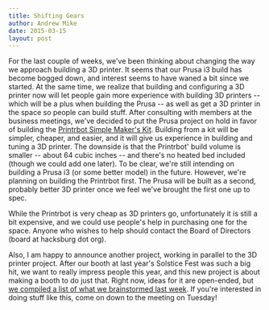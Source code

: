 ```yaml
---
title: Shifting Gears
author: Andrew Mike
date: 2015-03-15
layout: post
---
```


For the last couple of weeks, we've been thinking about changing the way we approach building a 3D printer. It seems that our Prusa i3 build has become bogged down, and interest seems to have waned a bit since we started. At the same time, we realize that building and configuring a 3D printer now will let people gain more experience with building 3D printers -- which will be a plus when building the Prusa -- as well as get a 3D printer in the space so people can build stuff. After consulting with members at the business meetings, we've decided to put the Prusa project on hold in favor of building the [Printrbot Simple Maker's Kit](http://printrbot.com/shop/simple-makers-kit-2/). Building from a kit will be simpler, cheaper, and easier, and it will give us experience in building and tuning a 3D printer. The downside is that the Printrbot' build volume is smaller -- about 64 cubic inches -- and there's no heated bed included (though we could add one later). To be clear, we're still intending on building a Prusa i3 (or some better model) in the future. However, we're planning on building the Printrbot first. The Prusa will be built as a second, probably better 3D printer once we feel we've brought the first one up to spec.

While the Printrbot is very cheap as 3D printers go, unfortunately it is still a bit expensive, and we could use people's help in purchasing one for the space. Anyone who wishes to help should contact the Board of Directors (board at hacksburg dot org).

Also, I am happy to announce another project, working in parallel to the 3D printer project. After our booth at last year's Solstice Fest was such a big hit, we want to really impress people this year, and this new project is about making a booth to do just that. Right now, ideas for it are open-ended, but [we compiled a list of what we brainstormed last week](http://wiki.hacksburg.org/meetings:meeting_agenda_and_minutes_for_2015-03-10#minutes). If you're interested in doing stuff like this, come on down to the meeting on Tuesday!